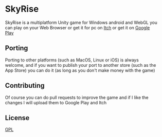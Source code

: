 # SkyRise

SkyRise is a multiplatform Unity game for Windows android and WebGL you can play on your Web Browser or get it for pc on [Itch](https://gempuro-games.itch.io/sky-rise) or get it on [Google Play](https://play.google.com/store/apps/details?id=com.GempuroGames.SkyRise)

## Porting
Porting to other platforms (such as MacOS, Linux or iOS) is always welcome, and if you want to publish your port to another store (such as the App Store) you can do it (as long as you don't make money with the game)

## Contributing
Of course you can do pull requests to improve the game and if I like the changes I will upload them to Google Play and Itch

## License
[GPL](https://www.gnu.org/licenses/licenses.es.html)
